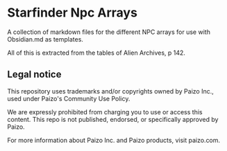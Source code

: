 # Starfinder Npc Arrays
A collection of markdown files for the different NPC arrays for use with Obsidian.md as templates.

All of this is extracted from the tables of Alien Archives, p 142.

## Legal notice
This repository uses trademarks and/or copyrights owned by Paizo Inc., used under Paizo's Community Use Policy.

We are expressly prohibited from charging you to use or access this content. This repo is not published, endorsed, or specifically approved by Paizo.

For more information about Paizo Inc. and Paizo products, visit paizo.com.
